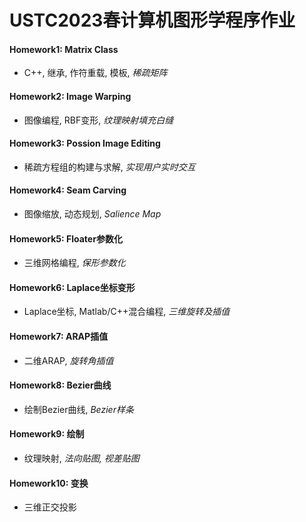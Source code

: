 # USTC2023春计算机图形学程序作业
#### Homework1: Matrix Class
* C++, 继承, 作符重载, 模板, *稀疏矩阵*
#### Homework2: Image Warping
* 图像编程, RBF变形, *纹理映射填充白缝*
#### Homework3: Possion Image Editing
* 稀疏方程组的构建与求解, *实现用户实时交互*
#### Homework4: Seam Carving
* 图像缩放, 动态规划, *Salience Map*
#### Homework5: Floater参数化
* 三维网格编程, *保形参数化*
#### Homework6: Laplace坐标变形
* Laplace坐标, Matlab/C++混合编程, *三维旋转及插值*
#### Homework7: ARAP插值
* 二维ARAP, *旋转角插值*
#### Homework8: Bezier曲线
* 绘制Bezier曲线, *Bezier样条*
#### Homework9: 绘制
* 纹理映射, *法向贴图, 视差贴图*
#### Homework10: 变换
* 三维正交投影
